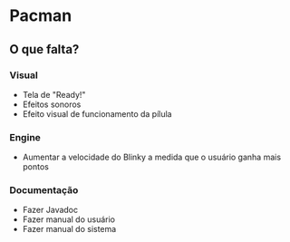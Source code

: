 # Pacman

## O que falta?

### Visual

- Tela de "Ready!"
- Efeitos sonoros
- Efeito visual de funcionamento da pílula

### Engine

- Aumentar a velocidade do Blinky a medida que o usuário ganha mais pontos

### Documentação

- Fazer Javadoc
- Fazer manual do usuário
- Fazer manual do sistema

